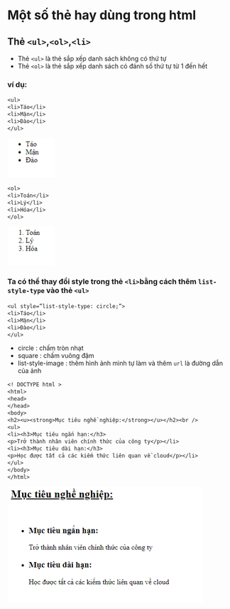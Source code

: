 # Một số thẻ hay dùng trong html
## Thẻ `<ul>`,`<ol>`,`<li>`
- Thẻ `<ul>` là thẻ sắp xếp danh sách không có thứ tự
- Thẻ `<ol>` là thẻ sắp xếp danh sách có đánh số thứ tự từ 1 đến hết
### ví dụ:
```
<ul>
<li>Táo</li>
<li>Mận</li>
<li>Đào</li>
</ul>
```
![alt](/images/Screenshot_54.png)
```
<ol>
<li>Toán</li>
<li>Lý</li>
<li>Hóa</li>
</ol>
```
![alt](/images/Screenshot_55.png)
### Ta có thể thay đổi style trong thẻ `<li>`bằng cách thêm `list-style-type` vào thẻ `<ul>`
```
<ul style=”list-style-type: circle;”>
<li>Táo</li>
<li>Mận</li>
<li>Đào</li>
</ul>
```
- circle : chấm tròn nhạt
- square : chấm vuông đậm
- list-style-image : thêm hình ảnh mình tự làm và thêm `url` là đường dẫn của ảnh
```
<! DOCTYPE html >
<html>
<head>
</head>
<body>
<h2><u><strong>Mục tiêu nghề nghiệp:</strong></u></h2><br />
<ul>
<li><h3>Mục tiêu ngắn hạn:</h3>
<p>Trở thành nhân viên chính thức của công ty</p></li>
<li><h3>Mục tiêu dài hạn:</h3>
<p>Học được tất cả các kiếm thức liên quan về cloud</p></li>
</ul>
</body>
</html>
```
![alt](/images/Screenshot_56.png)
